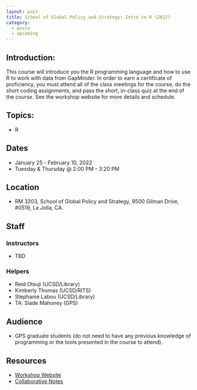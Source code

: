 ```yaml
---
layout: post
title: School of Global Policy and Strategy: Intro to R (2022)
category:
  - posts
  - upcoming
---
```


## Introduction:

This course will introduce you the R programming language and how to use R to work with data from GapMinder. In order to earn a certificate of proficiency, you must attend all of the class meetings for the course, do the short coding assignments, and pass the short, in-class quiz at the end of the course. See the workshop website for more details and schedule.


## Topics:

* R


## Dates

* January 25 - February 10, 2022
* Tuesday & Thursday @ 2:00 PM - 3:20 PM

## Location

* RM 3203, School of Global Policy and Strategy, 9500 Gilman Drive, #0519, La Jolla, CA.


## Staff

### Instructors
* TBD

### Helpers
* Reid Otsuji (UCSD/Library)
* Kimberly Thomas (UCSD/RITS)
* Stephanie Labou (UCSD/Library)
* TA: Slade Mahoney (GPS)


## Audience

* GPS graduate students (do not need to have any previous knowledge of programming or the tools presented in the course to attend).


## Resources

* [Workshop Website](https://ucsdlib.github.io/win2022-gps-r/)
* [Collaborative Notes](https://hackmd.io/@U2NG/S1g1fvCKt)
